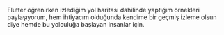 Flutter öğrenirken izlediğim yol haritası dahilinde yaptığım örnekleri paylaşıyorum, hem ihtiyacım olduğunda kendime bir geçmiş izleme olsun diye hemde bu yolculuğa başlayan insanlar için.
